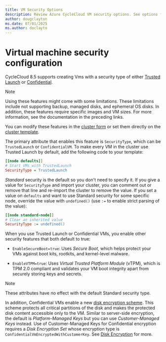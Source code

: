 ```yaml
---
title: VM Security Options
description: Review Azure CycleCloud VM security options. See options for Confidential VMs, Trusted Launch, and other security features.
author: dougclayton
ms.date: 07/01/2025
ms.author: doclayto
---
```


# Virtual machine security configuration

CycleCloud 8.5 supports creating Vms with a security type of either [Trusted Launch](https://go.microsoft.com/fwlink/?LinkId=2153371) or [Confidential](https://aka.ms/ConfidentialVM).

> [!NOTE]
> Using these features might come with some limitations. These limitations include not supporting backup, managed disks, and ephemeral OS disks. In addition, these features require specific images and VM sizes. For more information, see the documentation in the preceding links.

You can modify these features in the [cluster form](./create-cluster.md#standard-cluster-sections) or set them directly on the [cluster template](cluster-templates.md).

The primary attribute that enables this feature is `SecurityType`, which can be `TrustedLaunch` or `ConfidentialVM`. 
To make every VM in the cluster use Trusted Launch by default, add the following code to your template:

``` ini
[[node defaults]]
# Start VMs with TrustedLaunch 
SecurityType = TrustedLaunch
```

*Standard* security is the default so you don't need to specify it. If you give a value for `SecurityType` and import your cluster, you can comment out or remove that line and re-import the cluster to remove the value. 
If you set a value on `defaults` and want to use Standard security for some specific node, override the value with `undefined()` (use `:=` to enable strict parsing of the value):

``` ini
[[node standard-node]]
# Clear an inherited value
SecurityType := undefined()
```

When you use Trusted Launch or Confidential VMs, you enable other security features that both default to true:

* `EnableSecureBoot=true`: Uses *Secure Boot*, which helps protect your VMs against boot kits, rootkits, and kernel-level malware.

* `EnableVTPM=true`: Uses *Virtual Trusted Platform Module* (vTPM), which is TPM 2.0 compliant and validates your VM boot integrity apart from securely storing keys and secrets. 

> [!NOTE] 
> These attributes have no effect with the default Standard security type.

In addition, Confidential VMs enable a new [disk encryption scheme](/azure/confidential-computing/confidential-vm-overview#confidential-os-disk-encryption).
This scheme protects all critical partitions of the disk and makes the protected disk content accessible only to the VM. Similar to server-side encryption, the default is *Platform-Managed Keys* but you can use *Customer-Managed Keys* instead. 
Use of Customer-Managed Keys for Confidential encryption requires a *Disk Encryption Set* whose encryption type is `ConfidentialVmEncryptedWithCustomerKey`. See [Disk Encryption](./mount-disk.md#disk-encryption) for more.

